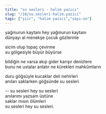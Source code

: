 ```yaml
---
title: "su sesleri - halim yazıcı"
slug: "/10/su.sesleri-halim.yazici"
tags: ["şiir", "halim yazici","sayı:on"]
---
```


yağmurun kaytanı hey yağmurun kaytanı  
dünyayı al menekşe çocuk gözlerinle

sicim olup topaç çevirme\
su gölgesiyle büyür büyürse

bildiğin ne varsa akıp gider karışır denizlere\
bunu ne ustalar anlatır ne kürekleri mahkûmların

duru göğsüyle kucaklar deli nehirleri\
anıları saklarken göğsünde su sesleri

-- su sesleri hey su sesleri\
anılarımı yazsam üstüne\
saklar mısın ölümleri\
su sesleri hey su sesleri.
